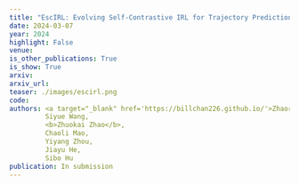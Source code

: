 ```yaml
---
title: "EscIRL: Evolving Self-Contrastive IRL for Trajectory Prediction in Autonomous Driving"
date: 2024-03-07
year: 2024
highlight: False
venue:
is_other_publications: True
is_show: True
arxiv:
arxiv_url:
teaser: ./images/escirl.png
code:
authors: <a target="_blank" href='https://billchan226.github.io/'>Zhaorun Chen</a>,
         Siyue Wang,
         <b>Zhuokai Zhao</b>,
         Chaoli Mao,
         Yiyang Zhou,
         Jiayu He,
         Sibo Hu
publication: In submission
---
```

